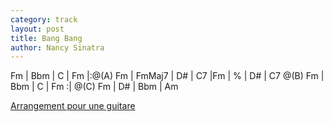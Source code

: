 ```yaml
---
category: track
layout: post
title: Bang Bang 
author: Nancy Sinatra
---
```


<canvas class="chords"  markdown="0">Fm | Bbm | C | Fm 
|:@(A)  Fm | FmMaj7 | D# | C7 |Fm | % | D# | C7 
@(B) Fm | Bbm | C | Fm :| @(C) Fm | D# | Bbm | Am</canvas>





[Arrangement pour une guitare](https://github.com/rsilve/Partitions/blob/master/pdf/bang_bang.pdf?raw=true)

